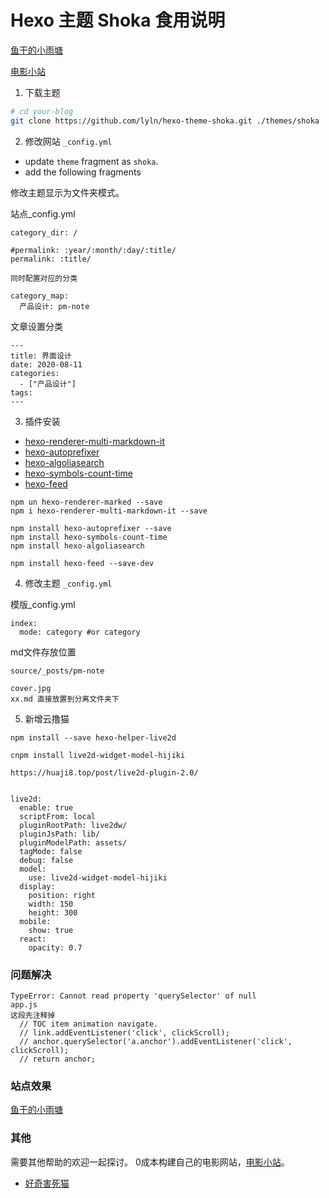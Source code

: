 # Hexo 主题 Shoka 食用说明
[鱼干的小雨塘](https://yoogan.github.io/)

[电影小站](https://v.inshub.cn/)
1. 下载主题

``` bash
# cd your-blog
git clone https://github.com/lyln/hexo-theme-shoka.git ./themes/shoka
```

2. 修改网站 `_config.yml`
  - update `theme` fragment as `shoka`.
  - add the following fragments

修改主题显示为文件夹模式。

站点_config.yml
```
category_dir: /

#permalink: :year/:month/:day/:title/
permalink: :title/

同时配置对应的分类

category_map:
  产品设计: pm-note

```

文章设置分类
```
---
title: 界面设计
date: 2020-08-11 
categories:
  - ["产品设计"]
tags:
---
```
3. 插件安装
  - [hexo-renderer-multi-markdown-it](https://www.npmjs.com/package/hexo-renderer-multi-markdown-it)
  - [hexo-autoprefixer](https://www.npmjs.com/package/hexo-autoprefixer)
  - [hexo-algoliasearch](https://www.npmjs.com/package/hexo-algoliasearch)
  - [hexo-symbols-count-time](https://www.npmjs.com/package/hexo-symbols-count-time)
  - [hexo-feed](https://www.npmjs.com/package/hexo-feed)

```
npm un hexo-renderer-marked --save
npm i hexo-renderer-multi-markdown-it --save

npm install hexo-autoprefixer --save
npm install hexo-symbols-count-time
npm install hexo-algoliasearch

npm install hexo-feed --save-dev
```


4. 修改主题 `_config.yml`

模版_config.yml
```
index:
  mode: category #or category
```

md文件存放位置
```
source/_posts/pm-note

cover.jpg
xx.md 直接放置到分离文件夹下

```

5. 新增云撸猫
```
npm install --save hexo-helper-live2d

cnpm install live2d-widget-model-hijiki

https://huaji8.top/post/live2d-plugin-2.0/


live2d:
  enable: true
  scriptFrom: local
  pluginRootPath: live2dw/
  pluginJsPath: lib/
  pluginModelPath: assets/
  tagMode: false
  debug: false
  model:
    use: live2d-widget-model-hijiki
  display:
    position: right
    width: 150
    height: 300
  mobile:
    show: true
  react:
    opacity: 0.7

```

### 问题解决

```
TypeError: Cannot read property 'querySelector' of null
app.js
这段先注释掉
  // TOC item animation navigate.
  // link.addEventListener('click', clickScroll);
  // anchor.querySelector('a.anchor').addEventListener('click', clickScroll);
  // return anchor;

```
### 站点效果
[鱼干的小雨塘](https://yoogan.github.io/)

### 其他
需要其他帮助的欢迎一起探讨。
0成本构建自己的电影网站，[电影小站](https://v.inshub.cn/)。
- [好奇害死猫](https://lyln.oss-cn-beijing.aliyuncs.com/wx/irisloveli.jpg)
